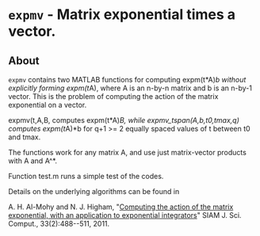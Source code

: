`expmv` - Matrix exponential times a vector.
==========

About
-----

`expmv` contains two MATLAB functions for computing expm(t*A)*b without
explicitly forming expm(t*A), where A is an n-by-n matrix and b is an
n-by-1 vector. This is the problem of computing the action of the matrix
exponential on a vector.

expmv(t,A,B, computes expm(t*A)*B, while expmv_tspan(A,b,t0,tmax,q)
computes expm(t*A)*b for q+1 >= 2 equally spaced values of t between t0 and
tmax.

The functions work for any matrix A, and use just matrix-vector products
with A and A^*.

Function test.m runs a simple test of the codes.

Details on the underlying algorithms can be found in

A. H. Al-Mohy and N. J. Higham, "[Computing the action of the matrix
exponential, with an application to exponential
integrators](http://dx.doi.org/10.1137/100788860)" SIAM
J. Sci. Comput., 33(2):488--511, 2011.
